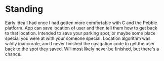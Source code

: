 # Standing

Early idea I had once I had gotten more comfortable with C and the Pebble platform. App can save location of user and then tell them how to get back to that location. Intended to save your parking spot, or maybe some place special you were at with your someone special. Location algorithm was wildly inaccurate, and I never finished the navigation code to get the user back to the spot they saved. Will most likely never be finished, but there's a chance.
